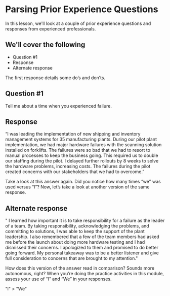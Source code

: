 # Parsing Prior Experience Questions

In this lesson, we'll look at a couple of prior experience questions and responses from experienced professionals.

## We'll cover the following

- Question #1
- Response
- Alternate response

The first response details some do’s and don’ts.

## Question #1

Tell me about a time when you experienced failure.

## Response

“I was leading the implementation of new shipping and inventory management systems for 35 manufacturing plants. During our pilot plant implementation, we had major hardware failures with the scanning solution installed on forklifts. The failures were so bad that we had to resort to manual processes to keep the business going. This required us to double our staffing during the pilot. I delayed further rollouts by 8 weeks to solve the hardware problems, increasing costs. The failures during the pilot created concerns with our stakeholders that we had to overcome.”

Take a look at this answer again. Did you notice how many times “we” was used versus “I”? Now, let’s take a look at another version of the same response.

## Alternate response

" I learned how important it is to take responsibility for a failure as the leader of a team. By taking responsibility, acknowledging the problems, and committing to solutions, I was able to keep the support of the plant leadership. I also remembered that a few of the team members had asked me before the launch about doing more hardware testing and I had dismissed their concerns. I apologized to them and promised to do better going forward. My personal takeaway was to be a better listener and give full consideration to concerns that are brought to my attention."

How does this version of the answer read in comparison? Sounds more autonomous, right? When you’re doing the practice activities in this module, assess your use of “I” and “We” in your responses.

"I" > "We"
